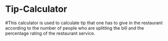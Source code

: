 # Tip-Calculator

#This calculator is used to calculate tip that one has to give in the restaurant according to the number of people who are splitting the bill and the percentage rating of the restaurant service.

